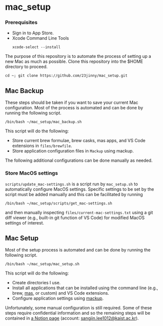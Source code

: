 # mac_setup

### Prerequisites
- Sign in to App Store.
- Xcode Command Line Tools
    ```
    xcode-select --install
    ```
    
The purpose of this repository is to automate the process of setting up a new Mac as much as possible. Clone this repository into the $HOME directory to proceed.

```
cd ~; git clone https://github.com/23jinny/mac_setup.git
```

## Mac Backup

These steps should be taken if you want to save your current Mac configuration. Most of the process is automated and can be done by running the following script.

```
/bin/bash ~/mac_setup/mac_backup.sh
```

This script will do the following:
- Store current brew formulae, brew casks, mas apps, and VS Code extensions in `files/brewfile`.
- Store application configuration files in `Mackup` using mackup.

The following additional configurations can be done manually as needed.

### Store MacOS settings

`scripts/update_mac-settings.sh` is a script run by `mac_setup.sh` to automatically configure MacOS settings. Specific settings to be set by the script must be added manually and this can be facilitated by running

```
/bin/bash ~/mac_setup/scripts/get_mac-settings.sh
```

and then manually inspecting `files/current-mac-settings.txt` using a git diff viewer (e.g., built-in git function of VS Code) for modified MacOS settings of interest. 

## Mac Setup

Most of the setup process is automated and can be done by running the following script.

```
/bin/bash ~/mac_setup/mac_setup.sh
```

This script will do the following:
- Create directories I use.
- Install all applications that can be installed using the command line (e.g., brew, [mas](https://github.com/mas-cli/mas/), or custom) and VS Code extensions.
- Configure application settings using [mackup](https://github.com/lra/mackup).

Unfortunately, some manual configuration is still required. Some of these steps require confidential information and so the remaining steps will be contained in [a Notion page](https://www.notion.so/Mac-Setup-ffaf04e2bd624f43a46ae81e36d171e8?pvs=4) (account: sangjin.lee1012@kaist.ac.kr).

